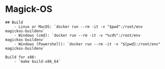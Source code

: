 # Magick-OS

    ## Build
        - Linux or MacOS: `docker run --rm -it -v "$pwd":/root/env magickos-buildenv`
        - Windows (cmd): `docker run --rm -it -v "%cd%":/root/env magickos-buildenv`
        - Windows (Powershell): `docker run --rm -it -v "${pwd}:/root/env" magickos-buildenv`

    Build for x86:
        - `make build-x86_64`